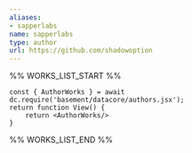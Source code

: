```yaml
---
aliases:
- sapperlabs
name: sapperlabs
type: author
url: https://github.com/shadowoption
---
```



%% WORKS_LIST_START %%

```datacorejsx
const { AuthorWorks } = await dc.require('basement/datacore/authors.jsx');
return function View() {
    return <AuthorWorks/>
}
```
%% WORKS_LIST_END %%